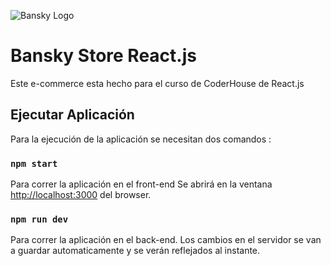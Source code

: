 ![Bansky Logo](https://darking98.github.io/banskyStore/img/logo.png)

# Bansky Store React.js

Este e-commerce esta hecho para el curso de CoderHouse de React.js

## Ejecutar Aplicación

Para la ejecución de la aplicación se necesitan dos comandos : 

### `npm start`

Para correr la aplicación en el front-end
Se abrirá en la ventana [http://localhost:3000](http://localhost:3000) del browser.

### `npm run dev`

Para correr la aplicación en el back-end.
Los cambios en el servidor se van a guardar automaticamente y se verán reflejados al instante.   
